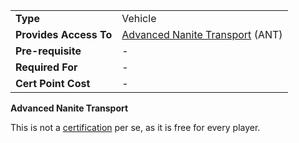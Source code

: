 |                        |                                                                             |
| ---------------------- | --------------------------------------------------------------------------- |
| **Type**               | Vehicle                                                                     |
| **Provides Access To** | [Advanced Nanite Transport](../vehicles/Advanced_Nanite_Transport.md) (ANT) |
| **Pre-requisite**      | \-                                                                          |
| **Required For**       | \-                                                                          |
| **Cert Point Cost**    | \-                                                                          |

**Advanced Nanite Transport**

This is not a [certification](Certification.md) per se, as it is
free for every player.

<!--[Category:Certification](../Category:Certification.md)-->
